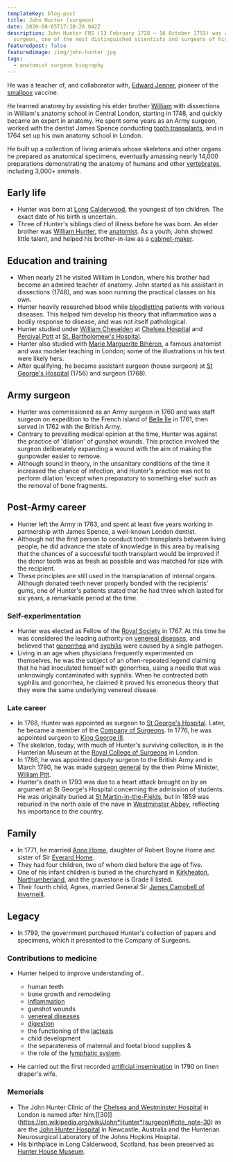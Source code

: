 ```yaml
---
templateKey: blog-post
title: John Hunter (surgeon)
date: 2020-08-05T17:30:28.042Z
description: John Hunter FRS (13 February 1728 – 16 October 1793) was a Scottish
  surgeon, one of the most distinguished scientists and surgeons of his day.
featuredpost: false
featuredimage: /img/john-hunter.jpg
tags:
  - anatomist surgeon biography
---
```

He was a teacher of, and collaborator with, [Edward Jenner](https://en.wikipedia.org/wiki/Edward_Jenner "Edward Jenner"), pioneer of the [smallpox](https://en.wikipedia.org/wiki/Smallpox "Smallpox") vaccine.

He learned anatomy by assisting his elder brother [William](https://en.wikipedia.org/wiki/William_Hunter_(anatomist) "William Hunter (anatomist)") with dissections in William's anatomy school in Central London, starting in 1748, and quickly became an expert in anatomy. He spent some years as an Army surgeon, worked with the dentist James Spence conducting [tooth transplants](https://en.wikipedia.org/wiki/Tooth_transplant "Tooth transplant"), and in 1764 set up his own anatomy school in London.

He built up a collection of living animals whose skeletons and other organs he prepared as anatomical specimens, eventually amassing nearly 14,000 preparations demonstrating the anatomy of humans and other [vertebrates](https://en.wikipedia.org/wiki/Vertebrates "Vertebrates"), including 3,000+ animals.

## Early life

* Hunter was born at [Long Calderwood](https://en.wikipedia.org/wiki/Calderwood,_East_Kilbride "Calderwood, East Kilbride"), the youngest of ten children. The exact date of his birth is uncertain.
* Three of Hunter's siblings died of illness before he was born. An elder brother was [William Hunter](https://en.wikipedia.org/wiki/William_Hunter_(anatomist) "William Hunter (anatomist)"), the [anatomist](https://en.wikipedia.org/wiki/Anatomist "Anatomist"). As a youth, John showed little talent, and helped his brother-in-law as a [cabinet-maker](https://en.wikipedia.org/wiki/Cabinet-maker "Cabinet-maker").

## Education and training

* When nearly 21 he visited William in London, where his brother had become an admired teacher of anatomy. John started as his assistant in dissections (1748), and was soon running the practical classes on his own.
* Hunter heavily researched blood while [bloodletting](https://en.wikipedia.org/wiki/Bloodletting "Bloodletting") patients with various diseases. This helped him develop his theory that inflammation was a bodily response to disease, and was not itself pathological.
* Hunter studied under [William Cheselden](https://en.wikipedia.org/wiki/William_Cheselden "William Cheselden") at [Chelsea Hospital](https://en.wikipedia.org/wiki/Chelsea_Hospital "Chelsea Hospital") and [Percival Pott](https://en.wikipedia.org/wiki/Percival_Pott "Percival Pott") at [St. Bartholomew's Hospital](https://en.wikipedia.org/wiki/St._Bartholomew%27s_Hospital "St. Bartholomew's Hospital").
* Hunter also studied with [Marie Marguerite Bihéron](https://en.wikipedia.org/wiki/Marie_Marguerite_Bih%C3%A9ron "Marie Marguerite Bihéron"), a famous anatomist and wax modeler teaching in London; some of the illustrations in his text were likely hers.
* After qualifying, he became assistant surgeon (house surgeon) at [St George's Hospital](https://en.wikipedia.org/wiki/St_George%27s_Hospital "St George's Hospital") (1756) and surgeon (1768).

## Army surgeon

* Hunter was commissioned as an Army surgeon in 1760 and was staff surgeon on expedition to the French island of [Belle Île](https://en.wikipedia.org/wiki/Belle_%C3%8Ele "Belle Île") in 1761, then served in 1762 with the British Army.
* Contrary to prevailing medical opinion at the time, Hunter was against the practice of 'dilation' of gunshot wounds. This practice involved the surgeon deliberately expanding a wound with the aim of making the gunpowder easier to remove.
* Although sound in theory, in the unsanitary conditions of the time it increased the chance of infection, and Hunter's practice was not to perform dilation 'except when preparatory to something else' such as the removal of bone fragments.

## Post-Army career

* Hunter left the Army in 1763, and spent at least five years working in partnership with James Spence, a well-known London dentist.
* Although not the first person to conduct tooth transplants between living people, he did advance the state of knowledge in this area by realising that the chances of a successful tooth transplant would be improved if the donor tooth was as fresh as possible and was matched for size with the recipient.
* These principles are still used in the transplanation of internal organs. Although donated teeth never properly bonded with the recipients' gums, one of Hunter's patients stated that he had three which lasted for six years, a remarkable period at the time.

### Self-experimentation

* Hunter was elected as Fellow of the [Royal Society](https://en.wikipedia.org/wiki/Royal_Society "Royal Society") in 1767. At this time he was considered the leading authority on [venereal diseases](https://en.wikipedia.org/wiki/Venereal_disease "Venereal disease"), and believed that [gonorrhea](https://en.wikipedia.org/wiki/Gonorrhea "Gonorrhea") and [syphilis](https://en.wikipedia.org/wiki/Syphilis "Syphilis") were caused by a single pathogen.
* Living in an age when physicians frequently experimented on themselves, he was the subject of an often-repeated legend claiming that he had inoculated himself with gonorrhea, using a needle that was unknowingly contaminated with syphilis. When he contracted both syphilis and gonorrhea, he claimed it proved his erroneous theory that they were the same underlying venereal disease.

### Late career

* In 1768, Hunter was appointed as surgeon to [St George's Hospital](https://en.wikipedia.org/wiki/St_George%27s_Hospital "St George's Hospital"). Later, he became a member of the [Company of Surgeons](https://en.wikipedia.org/wiki/Company_of_Surgeons "Company of Surgeons"). In 1776, he was appointed surgeon to [King George III](https://en.wikipedia.org/wiki/George_III_of_the_United_Kingdom "George III of the United Kingdom").
* The skeleton, today, with much of Hunter's surviving collection, is in the Hunterian Museum at the [Royal College of Surgeons](https://en.wikipedia.org/wiki/Royal_College_of_Surgeons_of_England "Royal College of Surgeons of England") in London.
* In 1786, he was appointed deputy surgeon to the British Army and in March 1790, he was made [surgeon general](https://en.wikipedia.org/wiki/Surgeon-General_(United_Kingdom) "Surgeon-General (United Kingdom)") by the then Prime Minister, [William Pitt](https://en.wikipedia.org/wiki/William_Pitt_the_Younger "William Pitt the Younger").
* Hunter's death in 1793 was due to a heart attack brought on by an argument at St George's Hospital concerning the admission of students. He was originally buried at [St Martin-in-the-Fields](https://en.wikipedia.org/wiki/St_Martin-in-the-Fields "St Martin-in-the-Fields"), but in 1859 was reburied in the north aisle of the nave in [Westminster Abbey](https://en.wikipedia.org/wiki/Westminster_Abbey "Westminster Abbey"), reflecting his importance to the country.

## Family

* In 1771, he married [Anne Home](https://en.wikipedia.org/wiki/Anne_Home "Anne Home"), daughter of Robert Boyne Home and sister of Sir [Everard Home](https://en.wikipedia.org/wiki/Everard_Home "Everard Home").
* They had four children, two of whom died before the age of five.
* One of his infant children is buried in the churchyard in [Kirkheaton, Northumberland](https://en.wikipedia.org/wiki/Kirkheaton,_Northumberland "Kirkheaton, Northumberland"), and the gravestone is Grade II listed.
* Their fourth child, Agnes, married General Sir [James Campbell of Inverneill](https://en.wikipedia.org/wiki/James_Campbell_of_Inverneill "James Campbell of Inverneill").

## Legacy

* In 1799, the government purchased Hunter's collection of papers and specimens, which it presented to the Company of Surgeons.

### Contributions to medicine

* Hunter helped to improve understanding of..

  * human teeth
  * bone growth and remodeling
  * [inflammation](https://en.wikipedia.org/wiki/Inflammation "Inflammation")
  * gunshot wounds
  * [venereal diseases](https://en.wikipedia.org/wiki/Venereal_diseases "Venereal diseases")
  * [digestion](https://en.wikipedia.org/wiki/Digestion "Digestion")
  * the functioning of the [lacteals](https://en.wikipedia.org/wiki/Lacteals "Lacteals")
  * child development
  * the separateness of maternal and foetal blood supplies &
  * the role of the [lymphatic system](https://en.wikipedia.org/wiki/Lymphatic_system "Lymphatic system").
* He carried out the first recorded [artificial insemination](https://en.wikipedia.org/wiki/Artificial_insemination "Artificial insemination") in 1790 on linen draper's wife.

### Memorials

* The John Hunter Clinic of the [Chelsea and Westminster Hospital](https://en.wikipedia.org/wiki/Chelsea_and_Westminster_Hospital "Chelsea and Westminster Hospital") in London is named after him,\[[30]](https://en.wikipedia.org/wiki/John*Hunter*(surgeon)#cite_note-30) as are the [John Hunter Hospital](https://en.wikipedia.org/wiki/John_Hunter_Hospital "John Hunter Hospital") in Newcastle, Australia and the Hunterian Neurosurgical Laboratory of the Johns Hopkins Hospital.
* His birthplace in Long Calderwood, Scotland, has been preserved as [Hunter House Museum](https://en.wikipedia.org/wiki/Hunter_House_Museum "Hunter House Museum").